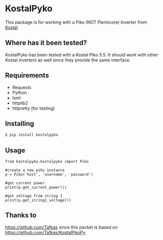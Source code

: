 # KostalPyko
This package is for working with a Piko (NOT Plenticore) Inverter from [Kostal](http://www.kostal-solar-electric.com/)

## Where has it been tested?
KostalPyko has been tested with a Kostal Piko 5.5. It should work with other Kostal inverters as well since they provide the same interface.

## Requirements
 * Requests
 * Python
 * lxml
 * httplib2
 * httpretty (for testing)
 
## Installing
```bash
$ pip install kostalpyko
```

## Usage
    from kostalpyko.kostalpyko import Piko
    
    #create a new piko instance
    p = Piko('host', 'username', 'password')
    
    #get current power 
    print(p.get_current_power())
    
    #get voltage from string 1
    print(p.get_string1_voltage())

## Thanks to
https://github.com/Tafkas since this packet is based on https://github.com/Tafkas/KostalPikoPy
